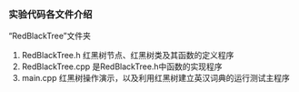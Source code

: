 ### 实验代码各文件介绍

“RedBlackTree”文件夹

1. RedBlackTree.h 红黑树节点、红黑树类及其函数的定义程序
2. RedBlackTree.cpp 是RedBlackTree.h中函数的实现程序
3. main.cpp 红黑树操作演示，以及利用红黑树建立英汉词典的运行测试主程序

